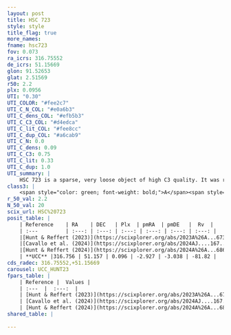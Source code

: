 ```yaml
---
layout: post
title: HSC 723
style: style
title_flag: true
more_names: 
fname: hsc723
fov: 0.073
ra_icrs: 316.75552
de_icrs: 51.15669
glon: 91.52653
glat: 2.51569
r50: 2.2
plx: 0.0956
UTI: "0.30"
UTI_COLOR: "#fee2c7"
UTI_C_N_COL: "#e0a6b3"
UTI_C_dens_COL: "#efb5b3"
UTI_C_C3_COL: "#d4edca"
UTI_C_lit_COL: "#fee8cc"
UTI_C_dup_COL: "#a6cab9"
UTI_C_N: 0.0
UTI_C_dens: 0.09
UTI_C_C3: 0.75
UTI_C_lit: 0.33
UTI_C_dup: 1.0
UTI_summary: |
    HSC 723 is a sparse, very loose object of high C3 quality. It was recently reported in the literature.<br><br><span style="color: #99180f; font-weight: bold;">Warning: </span>contains less than 25 stars with <i>P>0.5</i> estimated.
class3: |
    <span style="color: green; font-weight: bold;">A</span><span style="color: #FFC300; font-weight: bold;">B</span>
r_50_val: 2.2
N_50_val: 20
scix_url: HSC%20723
posit_table: |
    | Reference    | RA    | DEC   | Plx  | pmRA  | pmDE   |  Rv  |
    | :---         | :---: | :---: | :---: | :---: | :---: | :---: |
    |[Hunt & Reffert (2023)](https://scixplorer.org/abs/2023A%26A...673A.114H) | 316.746 | 51.16 | 0.096 | -2.85 | -3.054 | -81.745 |
    |[Cavallo et al. (2024)](https://scixplorer.org/abs/2024AJ....167...12C) | 316.782 | 51.133 | 0.105 | -- | -- | -- |
    |[Hunt & Reffert (2024)](https://scixplorer.org/abs/2024A%26A...686A..42H) | 316.746 | 51.16 | 0.096 | -2.85 | -3.054 | -81.745 |
    | **UCC** |316.756 | 51.157 | 0.096 | -2.927 | -3.038 | -81.82 | 
cds_radec: 316.75552,+51.15669
carousel: UCC_HUNT23
fpars_table: |
    | Reference |  Values |
    | :---  |  :---:  |
    | [Hunt & Reffert (2023)](https://scixplorer.org/abs/2023A%26A...673A.114H) | `AV50=6.14, diffAV50=2.679, MOD50=14.718, logAge50=7.836` |
    | [Cavallo et al. (2024)](https://scixplorer.org/abs/2024AJ....167...12C) | `AV50=5.27, dMod50=13.56, logAge50=7.26, [Fe/H]50=0.74` |
    | [Hunt & Reffert (2024)](https://scixplorer.org/abs/2024A%26A...686A..42H) | `MassJ=2171.83` |
shared_table: |
    
---
```

